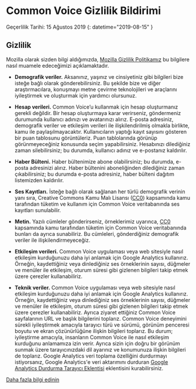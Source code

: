 # Common Voice Gizlilik Bildirimi 

Geçerlilik Tarihi: 15 Ağustos 2019 {: datetime="2019-08-15" }

## Gizlilik

Mozilla olarak sizden bilgi aldığımızda, [Mozilla Gizlilik Politikamız](https://www.mozilla.org/privacy) bu bilgilere nasıl muamele edeceğimizi açıklamaktadır.

* **Demografik veriler.** Aksanınız, yaşınız ve cinsiyetiniz gibi bilgileri bize isteğe bağlı olarak gönderebilirsiniz. Bu şekilde bize ve diğer araştırmacılara, konuşmayı metne çevirme teknolojileri ve araçlarını iyileştirmek ve oluşturmak için yardımcı olursunuz.

* **Hesap verileri.** Common Voice’u kullanmak için hesap oluşturmanız gerekli değildir. Bir hesap oluşturmaya karar verirseniz, göndermeniz durumunda kullanıcı adınızı ve avatarınızı alırız. E-posta adresiniz, demografik veriler ve etkileşim verileri ile ilişkilendirilmiş olmakla birlikte, kamu ile paylaşılmayacaktır. Kullanıcıların yaptığı kayıt sayısını gösteren bir puan tablosunu görüntüleriz. Puan tablolarında görünüp görünmeyeceğiniz konusunda seçim yapabilirsiniz. Hesabınızı dilediğiniz zaman silebilirsiniz; bu durumda, kullanıcı adınız ve e-postanız kaldırılır.

* **Haber Bülteni.** Haber bültenimize abone olabilirsiniz; bu durumda, e-posta adresinizi alırız. Haber bültenini aboneliğinden dilediğiniz zaman çıkabilirsiniz; bu durumda e-posta adresiniz, haber bülteni dağıtım listemizden kaldırılır.

* **Ses Kayıtları.** İsteğe bağlı olarak sağlanan her türlü demografik verinin yanı sıra, Creative Commons Kamu Malı Lisansı ([CC0](https://creativecommons.org/publicdomain/zero/1.0/)) kapsamında kamu tarafından tüketim ve kullanım için Common Voice veritabanında ses kayıtları sunulabilir.

* **Metin.** Yazılı cümleler gönderirseniz, örneklerimiz uyarınca, [CC0](https://creativecommons.org/publicdomain/zero/1.0/) kapsamında kamu tarafından tüketim için Common Voice veritabanında bunları da ayrıca sunabiliriz. Bu cümleleri, gönderdiğiniz demografik veriler ile ilişkilendirmeyeceğiz.

* **Etkileşim verileri.** Common Voice uygulaması veya web sitesiyle nasıl etkileşim kurduğunuzu daha iyi anlamak için Google Analytics kullanırız. Örneğin, kaydettiğiniz veya dinlediğiniz ses örneklerinin sayısı, düğmeler ve menüler ile etkileşim, oturum süresi gibi gizlenen bilgileri takip etmek üzere çerezler kullanabiliriz.

* **Teknik veriler.** Common Voice uygulaması veya web sitesiyle nasıl etkileşim kurduğunuzu daha iyi anlamak için Google Analytics kullanırız. Örneğin, kaydettiğiniz veya dinlediğiniz ses örneklerinin sayısı, düğmeler ve menüler ile etkileşim, oturum süresi gibi gizlenen bilgileri takip etmek üzere çerezler kullanabiliriz. Ayrıca ziyaret ettiğiniz Common Voice sayfalarının URL ve başlık bilgilerini toplarız. Common Voice deneyimini sürekli iyileştirmek amacıyla tarayıcı türü ve sürümü, görünüm penceresi boyutu ve ekran çözünürlüğüne ilişkin bilgileri toplarız. Bu durum; iyileştirme amacıyla, insanların Common Voice ile nasıl etkileşim kurduğunu anlamamıza izin verir. Ayrıca sizin için doğru bir görünüm sunmak üzere tarayıcınızdaki dil ayarınız ve konumunuza ilişkin bilgileri de toplarız. Google Analytics veri toplama özelliğini durdurmayı istiyorsanız, Google Analytics'e veri aktarımını durduran [Google Analytics Durdurma Tarayıcı Eklentisi](https://tools.google.com/dlpage/gaoptout) eklentisini kurabilirsiniz.

[Daha fazla bilgi edinin](https://github.com/common-voice/common-voice/blob/main/docs/data_dictionary.md)

